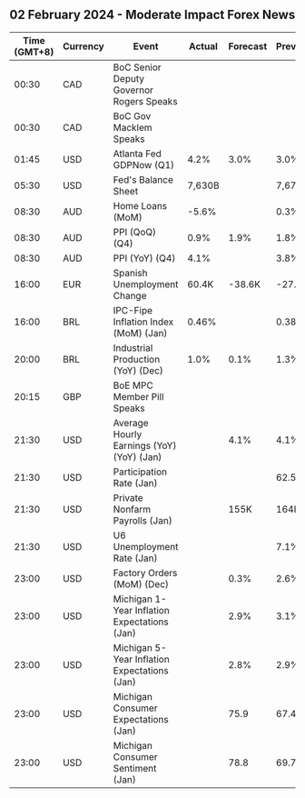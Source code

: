 ## 02 February 2024 - Moderate Impact Forex News

| Time (GMT+8) | Currency | Event | Actual | Forecast | Previous |
|------|----------|-------|--------|----------|----------|
| 00:30 | CAD | BoC Senior Deputy Governor Rogers Speaks |  |  |  |
| 00:30 | CAD | BoC Gov Macklem Speaks |  |  |  |
| 01:45 | USD | Atlanta Fed GDPNow (Q1) | 4.2% | 3.0% | 3.0% |
| 05:30 | USD | Fed's Balance Sheet | 7,630B |  | 7,677B |
| 08:30 | AUD | Home Loans (MoM) | -5.6% |  | 0.3% |
| 08:30 | AUD | PPI (QoQ) (Q4) | 0.9% | 1.9% | 1.8% |
| 08:30 | AUD | PPI (YoY) (Q4) | 4.1% |  | 3.8% |
| 16:00 | EUR | Spanish Unemployment Change | 60.4K | -38.6K | -27.4K |
| 16:00 | BRL | IPC-Fipe Inflation Index (MoM) (Jan) | 0.46% |  | 0.38% |
| 20:00 | BRL | Industrial Production (YoY) (Dec) | 1.0% | 0.1% | 1.3% |
| 20:15 | GBP | BoE MPC Member Pill Speaks |  |  |  |
| 21:30 | USD | Average Hourly Earnings (YoY) (YoY) (Jan) |  | 4.1% | 4.1% |
| 21:30 | USD | Participation Rate (Jan) |  |  | 62.5% |
| 21:30 | USD | Private Nonfarm Payrolls (Jan) |  | 155K | 164K |
| 21:30 | USD | U6 Unemployment Rate (Jan) |  |  | 7.1% |
| 23:00 | USD | Factory Orders (MoM) (Dec) |  | 0.3% | 2.6% |
| 23:00 | USD | Michigan 1-Year Inflation Expectations (Jan) |  | 2.9% | 3.1% |
| 23:00 | USD | Michigan 5-Year Inflation Expectations (Jan) |  | 2.8% | 2.9% |
| 23:00 | USD | Michigan Consumer Expectations (Jan) |  | 75.9 | 67.4 |
| 23:00 | USD | Michigan Consumer Sentiment (Jan) |  | 78.8 | 69.7 |
